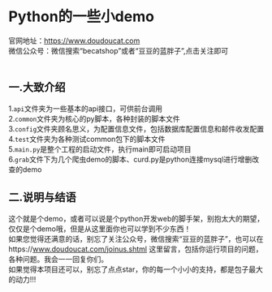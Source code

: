 # Python的一些小demo
官网地址：https://www.doudoucat.com<br>
微信公众号：微信搜索“becatshop”或者“豆豆的蓝胖子”,点击关注即可
<br><br>
## 一.大致介绍<br>
1.`api`文件夹为一些基本的api接口，可供前台调用<br>
2.`common`文件夹为核心的py脚本，各种封装的脚本文件<br>
3.`config`文件夹顾名思义，为配置信息文件，包括数据库配置信息和邮件收发配置<br>
4.`test`文件夹为各种测试common包下的脚本文件<br>
5.`main.py`是整个工程的启动文件，执行main即可启动项目<br>
6.`grab`文件下为几个爬虫demo的脚本、curd.py是python连接mysql进行增删改查的demo<br>
## 二.说明与结语<br>
这个就是个demo，或者可以说是个python开发web的脚手架，别抱太大的期望，仅仅是个demo哦，但是从这里面你也可以学到不少东西！<br>
如果您觉得还满意的话，别忘了关注公众号，微信搜索“豆豆的蓝胖子”，也可以在https://www.doudoucat.com/joinus.shtml 这里留言，包括你运行项目的问题，各种问题。我会一一回复你们。<br>如果觉得本项目还可以，别忘了点点star，你的每一个小小的支持，都是包子最大的动力!!!
